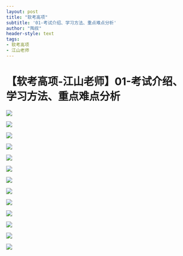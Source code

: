 ```yaml
---
layout: post
title: "软考高项"
subtitle: '01-考试介绍、学习方法、重点难点分析'
author: "陶叔"
header-style: text
tags:
- 软考高项
- 江山老师
---
```


# 【软考高项-江山老师】01-考试介绍、学习方法、重点难点分析

![](https://tjj006-1302037511.cos.ap-shanghai.myqcloud.com/2022/08/28/16616567844325.jpg)

![](https://tjj006-1302037511.cos.ap-shanghai.myqcloud.com/2022/08/28/16616567617017.jpg)

![](https://tjj006-1302037511.cos.ap-shanghai.myqcloud.com/2022/08/28/16616568071450.jpg)

![](https://tjj006-1302037511.cos.ap-shanghai.myqcloud.com/2022/08/28/16616569330593.jpg)

![](https://tjj006-1302037511.cos.ap-shanghai.myqcloud.com/2022/08/28/16616569163566.jpg)

![](https://tjj006-1302037511.cos.ap-shanghai.myqcloud.com/2022/08/28/16616570014429.jpg)

![](https://tjj006-1302037511.cos.ap-shanghai.myqcloud.com/2022/08/28/16616570736686.jpg)

![](https://tjj006-1302037511.cos.ap-shanghai.myqcloud.com/2022/08/28/16616570865387.jpg)

![](https://tjj006-1302037511.cos.ap-shanghai.myqcloud.com/2022/08/28/16616571669737.jpg)

![](https://tjj006-1302037511.cos.ap-shanghai.myqcloud.com/2022/08/28/16616572616933.jpg)

![](https://tjj006-1302037511.cos.ap-shanghai.myqcloud.com/2022/08/28/16616572790809.jpg)

![](https://tjj006-1302037511.cos.ap-shanghai.myqcloud.com/2022/08/28/16616573723823.jpg)

![](https://tjj006-1302037511.cos.ap-shanghai.myqcloud.com/2022/08/28/16616574240650.jpg)
